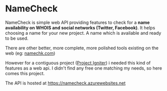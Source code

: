 # NameCheck

NameCheck is simple web API providing features to check for a **name availability on WHOIS and social networks (Twitter, Facebook)**.
It helps choosing a name for your new project. A name which is available and ready to be used.

There are other better, more complete, more polished tools existing on the web (eg: [namechk.com](http://namechk.com/))

However for a contiguous project ([Project Igniter](https://github.com/PulsarBlow/projectigniter)) i needed this kind of features as a web api.
I didn't find any free one matching my needs, so here comes this project.

The API is hosted at https://namecheck.azurewebsites.net


